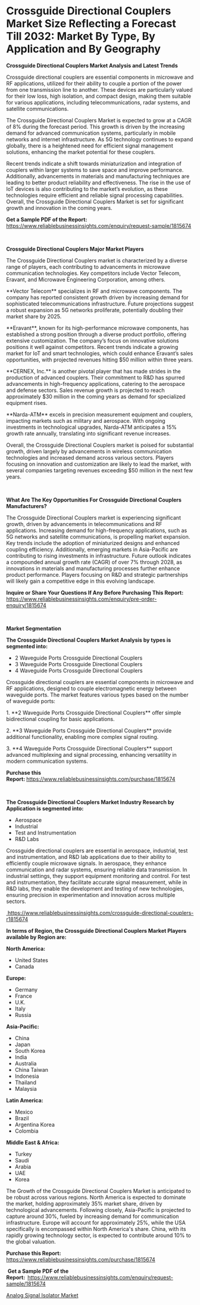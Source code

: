 <p><h1>Crossguide Directional Couplers Market Size Reflecting a Forecast Till 2032: Market By Type, By Application and By Geography</h1></p><p><strong>Crossguide Directional Couplers Market Analysis and Latest Trends</strong></p>
<p><p>Crossguide directional couplers are essential components in microwave and RF applications, utilized for their ability to couple a portion of the power from one transmission line to another. These devices are particularly valued for their low loss, high isolation, and compact design, making them suitable for various applications, including telecommunications, radar systems, and satellite communications.</p><p>The Crossguide Directional Couplers Market is expected to grow at a CAGR of 8% during the forecast period. This growth is driven by the increasing demand for advanced communication systems, particularly in mobile networks and internet infrastructure. As 5G technology continues to expand globally, there is a heightened need for efficient signal management solutions, enhancing the market potential for these couplers.</p><p>Recent trends indicate a shift towards miniaturization and integration of couplers within larger systems to save space and improve performance. Additionally, advancements in materials and manufacturing techniques are leading to better product reliability and effectiveness. The rise in the use of IoT devices is also contributing to the market’s evolution, as these technologies require efficient and reliable signal processing capabilities. Overall, the Crossguide Directional Couplers Market is set for significant growth and innovation in the coming years.</p></p>
<p><strong>Get a Sample PDF of the Report:&nbsp;</strong> <a href="https://www.reliablebusinessinsights.com/enquiry/request-sample/1815674?utm_campaign=2330&utm_medium=2&utm_source=Github&utm_content=ia&utm_term=11022025&utm_id=crossguide-directional-couplers">https://www.reliablebusinessinsights.com/enquiry/request-sample/1815674</a></p>
<p>&nbsp;</p>
<p><strong>Crossguide Directional Couplers Major Market Players</strong></p>
<p><p>The Crossguide Directional Couplers market is characterized by a diverse range of players, each contributing to advancements in microwave communication technologies. Key competitors include Vector Telecom, Eravant, and Microwave Engineering Corporation, among others.</p><p>**Vector Telecom** specializes in RF and microwave components. The company has reported consistent growth driven by increasing demand for sophisticated telecommunications infrastructure. Future projections suggest a robust expansion as 5G networks proliferate, potentially doubling their market share by 2025.</p><p>**Eravant**, known for its high-performance microwave components, has established a strong position through a diverse product portfolio, offering extensive customization. The company’s focus on innovative solutions positions it well against competitors. Recent trends indicate a growing market for IoT and smart technologies, which could enhance Eravant’s sales opportunities, with projected revenues hitting $50 million within three years.</p><p>**CERNEX, Inc.** is another pivotal player that has made strides in the production of advanced couplers. Their commitment to R&D has spurred advancements in high-frequency applications, catering to the aerospace and defense sectors. Sales revenue growth is projected to reach approximately $30 million in the coming years as demand for specialized equipment rises.</p><p>**Narda-ATM** excels in precision measurement equipment and couplers, impacting markets such as military and aerospace. With ongoing investments in technological upgrades, Narda-ATM anticipates a 15% growth rate annually, translating into significant revenue increases.</p><p>Overall, the Crossguide Directional Couplers market is poised for substantial growth, driven largely by advancements in wireless communication technologies and increased demand across various sectors. Players focusing on innovation and customization are likely to lead the market, with several companies targeting revenues exceeding $50 million in the next few years.</p></p>
<p>&nbsp;</p>
<p><strong>What Are The Key Opportunities For Crossguide Directional Couplers Manufacturers?</strong></p>
<p><p>The Crossguide Directional Couplers market is experiencing significant growth, driven by advancements in telecommunications and RF applications. Increasing demand for high-frequency applications, such as 5G networks and satellite communications, is propelling market expansion. Key trends include the adoption of miniaturized designs and enhanced coupling efficiency. Additionally, emerging markets in Asia-Pacific are contributing to rising investments in infrastructure. Future outlook indicates a compounded annual growth rate (CAGR) of over 7% through 2028, as innovations in materials and manufacturing processes further enhance product performance. Players focusing on R&D and strategic partnerships will likely gain a competitive edge in this evolving landscape.</p></p>
<p><strong>Inquire or Share Your Questions If Any Before Purchasing This Report:</strong> <a href="https://www.reliablebusinessinsights.com/enquiry/pre-order-enquiry/1815674?utm_campaign=2330&utm_medium=2&utm_source=Github&utm_content=ia&utm_term=11022025&utm_id=crossguide-directional-couplers">https://www.reliablebusinessinsights.com/enquiry/pre-order-enquiry/1815674</a></p>
<p>&nbsp;</p>
<p><strong>Market Segmentation</strong></p>
<p><strong>The Crossguide Directional Couplers Market Analysis by types is segmented into:</strong></p>
<p><ul><li>2 Waveguide Ports Crossguide Directional Couplers</li><li>3 Waveguide Ports Crossguide Directional Couplers</li><li>4 Waveguide Ports Crossguide Directional Couplers</li></ul></p>
<p><p>Crossguide directional couplers are essential components in microwave and RF applications, designed to couple electromagnetic energy between waveguide ports. The market features various types based on the number of waveguide ports: </p><p>1. **2 Waveguide Ports Crossguide Directional Couplers** offer simple bidirectional coupling for basic applications.</p><p>2. **3 Waveguide Ports Crossguide Directional Couplers** provide additional functionality, enabling more complex signal routing.</p><p>3. **4 Waveguide Ports Crossguide Directional Couplers** support advanced multiplexing and signal processing, enhancing versatility in modern communication systems.</p></p>
<p><strong>Purchase this Report:&nbsp;</strong><a href="https://www.reliablebusinessinsights.com/purchase/1815674?utm_campaign=2330&utm_medium=2&utm_source=Github&utm_content=ia&utm_term=11022025&utm_id=crossguide-directional-couplers">https://www.reliablebusinessinsights.com/purchase/1815674</a></p>
<p>&nbsp;</p>
<p><strong>The Crossguide Directional Couplers Market Industry Research by Application is segmented into:</strong></p>
<p><ul><li>Aerospace</li><li>Industrial</li><li>Test and Instrumentation</li><li>R&D Labs</li></ul></p>
<p><p>Crossguide directional couplers are essential in aerospace, industrial, test and instrumentation, and R&D lab applications due to their ability to efficiently couple microwave signals. In aerospace, they enhance communication and radar systems, ensuring reliable data transmission. In industrial settings, they support equipment monitoring and control. For test and instrumentation, they facilitate accurate signal measurement, while in R&D labs, they enable the development and testing of new technologies, ensuring precision in experimentation and innovation across multiple sectors.</p></p>
<p><a href="https://www.reliablebusinessinsights.com/crossguide-directional-couplers-r1815674?utm_campaign=2330&utm_medium=2&utm_source=Github&utm_content=ia&utm_term=11022025&utm_id=crossguide-directional-couplers">&nbsp;https://www.reliablebusinessinsights.com/crossguide-directional-couplers-r1815674</a></p>
<p><strong>In terms of Region, the Crossguide Directional Couplers Market Players available by Region are:</strong></p>
<p>
    <p> <strong> North America: </strong>
        <ul>
            <li>United States</li>
            <li>Canada</li>
        </ul>
        </p> 
    <p> <strong> Europe: </strong>
        <ul>
            <li>Germany</li>
            <li>France</li>
            <li>U.K.</li>
            <li>Italy</li>
            <li>Russia</li>
        </ul>
        </p> 
    <p> <strong> Asia-Pacific: </strong>
        <ul>
            <li>China</li>
            <li>Japan</li>
            <li>South Korea</li>
            <li>India</li>
            <li>Australia</li>
            <li>China Taiwan</li>
            <li>Indonesia</li>
            <li>Thailand</li>
            <li>Malaysia</li>
        </ul>
        </p> 
    <p> <strong> Latin America: </strong>
        <ul>
            <li>Mexico</li>
            <li>Brazil</li>
            <li>Argentina Korea</li>
            <li>Colombia</li>
        </ul>
        </p> 
    <p> <strong> Middle East & Africa: </strong>
        <ul>
            <li>Turkey</li>
            <li>Saudi</li>
            <li>Arabia</li>
            <li>UAE</li>
            <li>Korea</li>
        </ul>
    </p>
    </p>
<p><p>The Growth of the Crossguide Directional Couplers Market is anticipated to be robust across various regions. North America is expected to dominate the market, holding approximately 35% market share, driven by technological advancements. Following closely, Asia-Pacific is projected to capture around 30%, fueled by increasing demand for communication infrastructure. Europe will account for approximately 25%, while the USA specifically is encompassed within North America's share. China, with its rapidly growing technology sector, is expected to contribute around 10% to the global valuation.</p></p>
<p><strong>Purchase this Report: </strong><a href="https://www.reliablebusinessinsights.com/purchase/1815674?utm_campaign=2330&utm_medium=2&utm_source=Github&utm_content=ia&utm_term=11022025&utm_id=crossguide-directional-couplers">https://www.reliablebusinessinsights.com/purchase/1815674</a></p>
<p>&nbsp;<strong>Get a Sample PDF of the Report:&nbsp;&nbsp;</strong><a href="https://www.reliablebusinessinsights.com/enquiry/request-sample/1815674?utm_campaign=2330&utm_medium=2&utm_source=Github&utm_content=ia&utm_term=11022025&utm_id=crossguide-directional-couplers">https://www.reliablebusinessinsights.com/enquiry/request-sample/1815674</a></p>
<p><strong></strong></p>
<p><p><a href="https://github.com/ulyssacrayne00231/Market-Research-Report-List-1/blob/main/analog-signal-isolator-market.md?utm_campaign=2330&utm_medium=2&utm_source=Github&utm_content=ia&utm_term=11022025&utm_id=crossguide-directional-couplers">Analog Signal Isolator Market</a></p></p>